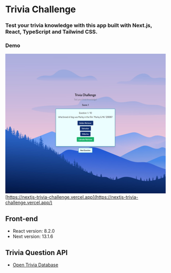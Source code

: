 # Trivia Challenge

### Test your trivia knowledge with this app built with Next.js, React, TypeScript and Tailwind CSS.

### Demo

[![Trivia Challenge](src/images/trivia.png)](https://nextjs-trivia-challenge.vercel.app/)
[https://nextjs-trivia-challenge.vercel.app](https://nextjs-trivia-challenge.vercel.app/)

## Front-end

-   React version: 8.2.0
-   Next version: 13.1.6

## Trivia Question API

-   [Open Trivia Database](https://opentdb.com/)
